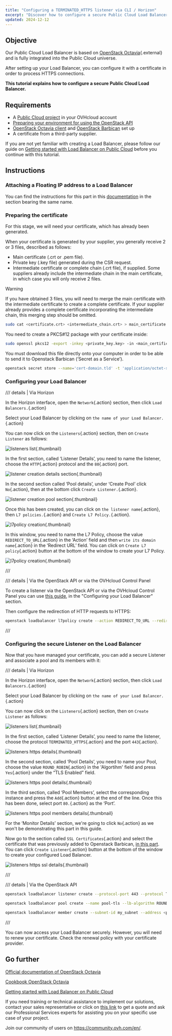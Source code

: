 ```yaml
---
title: "Configuring a TERMINATED_HTTPS listener via CLI / Horizon"
excerpt: "Discover how to configure a secure Public Cloud Load Balancer with a certificate from a third-party supplier."
updated: 2024-12-12
---
```


<style>
details>summary {
    color:rgb(33, 153, 232) !important;
    cursor: pointer;
}
details>summary::before {
    content:'\25B6';
    padding-right:1ch;
}
details[open]>summary::before {
    content:'\25BC';
}
</style>

## Objective

Our Public Cloud Load Balancer  is based on [OpenStack Octavia](https://wiki.openstack.org/wiki/Octavia){.external} and is fully integrated into the Public Cloud universe. 

After setting up your Load Balancer, you can configure it with a certificate in order to process HTTPS connections.

**This tutorial explains how to configure a secure Public Cloud Load Balancer.**

## Requirements

- A [Public Cloud project](https://www.ovhcloud.com/en-gb/public-cloud/) in your OVHcloud account
- [Preparing your environment for using the OpenStack API](/pages/public_cloud/compute/prepare_the_environment_for_using_the_openstack_api)
- [OpenStack Octavia client](https://docs.openstack.org/python-octaviaclient/latest/install/index.html) and [OpenStack Barbican](https://docs.openstack.org/python-barbicanclient/latest/install/index.html) set up
- A certificate from a third-party supplier.

If you are not yet familiar with creating a Load Balancer, please follow our guide on [Getting started with Load Balancer on Public Cloud](/pages/public_cloud/public_cloud_network_services/getting-started-01-create-lb-service) before you continue with this tutorial.

## Instructions

### Attaching a Floating IP address to a Load Balancer

You can find the instructions for this part in this [documentation](/pages/public_cloud/public_cloud_network_services/tutorials-01-secure-lb-letsencrypt) in the section bearing the same name.

### Preparing the certificate <a name="preparingcertificate"></a>

For this stage, we will need your certificate, which has already been generated. 

When your certificate is generated by your supplier, you generally receive 2 or 3 files, described as follows:
- Main certificate (.crt or .pem file).
- Private key (.key file) generated during the CSR request.
- Intermediate certificate or complete chain (.crt file), if supplied. Some suppliers already include the intermediate chain in the main certificate, in which case you will only receive 2 files.

> [!warning]
>
> If you have obtained 3 files, you will need to merge the main certificate with the intermediate certificate to create a complete certificate. If your supplier already provides a complete certificate incorporating the intermediate chain, this merging step should be omitted.
>

```bash
sudo cat <certificate.crt> <intermediate_chain.crt> > main_certificate.pem
```

You need to create a PKCS#12 package with your certificate inside:

```bash
sudo openssl pkcs12 -export -inkey <private_key.key> -in <main_certificate.pem> -out domain.tld.p12
```

You must download this file directly onto your computer in order to be able to send it to Openstack Barbican (‘Secret as a Service’).

```bash
openstack secret store --name='cert-domain.tld' -t 'application/octet-stream' -e 'base64' --payload="$(base64 < domain.tld.p12)"
```

### Configuring your Load Balancer


/// details | Via Horizon

In the Horizon interface, open the `Network`{.action} section, then click `Load Balancers.`{.action}

Select your Load Balancer by clicking on `the name of your Load Balancer.`{.action}

You can now click on the `Listeners`{.action} section, then on `Create Listener` as follows: 

![listeners list](images/loadbalancerlistenerslist.png){.thumbnail}

In the first section, called ‘Listener Details’, you need to name the listener, choose the `HTTP`{.action} protocol and the `80`{.action} port.

![listener creation details section](images/listenerhttpcreation1.png){.thumbnail}

In the second section called ‘Pool details’, under ‘Create Pool’ click `No`{.action}, then at the bottom click `Create Listener.`{.action}.

![listener creation pool section](images/listenerhttpcreation2.png){.thumbnail}

Once this has been created, you can click on `the listener name`{.action}, then `L7 policies.`{.action} and `Create L7 Policy.`{.action}.

![l7policy creation](images/listenerpolicieslist.png){.thumbnail}

In this window, you need to name the L7 Policy, choose the value `REDIRECT_TO_URL`{.action} in the ‘Action’ field and then `write its domain name`{.action} in the ‘Redirect URL’ field. You can click on `Create L7 policy`{.action} button at the bottom of the window to create your L7 Policy.

![l7policy creation](images/l7policycreation.png){.thumbnail}

///

/// details | Via the OpenStack API or via the OVHcloud Control Panel

To create a listener via the OpenStack API or via the OVHcloud Control Panel you can use [this guide](/pages/public_cloud/public_cloud_network_services/getting-started-01-create-lb-service), in the "Configuring your Load Balancer" section.

Then configure the redirection of HTTP requests to HTTPS:

```bash
openstack loadbalancer l7policy create --action REDIRECT_TO_URL --redirect-url https://<your-domain-or-ip> --name redirect-to-https http-listener
```

///

### Configuring the secure Listener on the Load Balancer

Now that you have managed your certificate, you can add a secure Listener and associate a pool and its members with it:

/// details | Via Horizon

In the Horizon interface, open the `Network`{.action} section, then click `Load Balancers.`{.action}

Select your Load Balancer by clicking on `the name of your Load Balancer.`{.action}

You can now click on the `Listeners`{.action} section, then on `Create Listener` as follows: 

![listeners list](images/loadbalancerlistenerslist.png){.thumbnail}

In the first section, called ‘Listener Details’, you need to name the listener, choose the protocol `TERMINATED_HTTPS`{.action} and the port `443`{.action}.

![listeners https details](images/listenerhttpscreation1.png){.thumbnail}

In the second section, called ‘Pool Details’, you need to name your Pool, choose the value `ROUND_ROBIN`{.action} in the 'Algortihm' field and press `Yes`{.action} under the “TLS Enabled” field.

![listeners https pool details](images/listenerhttpscreation2.png){.thumbnail}

In the third section, called ‘Pool Members’, select the corresponding instance and press the `Add`{.action} button at the end of the line. Once this has been done, select port `80.`{.action} as the ‘Port’.

![listeners https pool members details](images/listenerhttpscreation3.png){.thumbnail}

For the ‘Monitor Details’ section, we're going to click `No`{.action} as we won't be demonstrating this part in this guide.

Now go to the section called `SSL Certificates`{.action} and select the certificate that was previously added to Openstack Barbican, [in this part](#preparingcertificate).
You can click `Create Listener`{.action} button at the bottom of the window to create your configured Load Balancer.

![listeners https ssl details](images/listenerhttpscreation4.png){.thumbnail}

///

/// details | Via the OpenStack API

```bash
openstack loadbalancer listener create --protocol-port 443 --protocol TERMINATED_HTTPS --name https-listener --default-tls-container=$(openstack secret list | awk '/ cert-domain.tld / {print $2}') my_load_balancer

openstack loadbalancer pool create --name pool-tls --lb-algorithm ROUND_ROBIN --listener https-listener --protocol HTTP

openstack loadbalancer member create --subnet-id my_subnet --address <private_ip_instance> --protocol-port 80 pool-tls
```

///

You can now access your Load Balancer securely. However, you will need to renew your certificate. Check the renewal policy with your certificate provider.

## Go further

[Official documentation of OpenStack Octavia](https://docs.openstack.org/octavia/latest/)

[Cookbook OpenStack Octavia](https://docs.openstack.org/octavia/latest/user/guides/basic-cookbook.html)

[Getting started with Load Balancer on Public Cloud](/pages/public_cloud/public_cloud_network_services/getting-started-01-create-lb-service)

If you need training or technical assistance to implement our solutions, contact your sales representative or click on [this link](https://www.ovhcloud.com/en-gb/professional-services/) to get a quote and ask our Professional Services experts for assisting you on your specific use case of your project.

Join our community of users on <https://community.ovh.com/en/>.